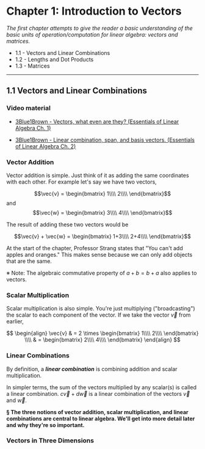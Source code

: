 # Chapter 1: Introduction to Vectors

_The first chapter attempts to give the reader a basic understanding of the basic units of operation/computation for linear algebra: vectors and matrices._

* 1.1 - Vectors and Linear Combinations
* 1.2 - Lengths and Dot Products
* 1.3 - Matrices

---

## 1.1 Vectors and Linear Combinations

### Video material
  * [3Blue1Brown - Vectors, what even are they? (Essentials of Linear Algebra Ch. 1)](https://www.youtube.com/watch?v=fNk_zzaMoSs&list=PLZHQObOWTQDPD3MizzM2xVFitgF8hE_ab&index=1)

  * [3Blue1Brown - Linear combination, span, and basis vectors. (Essentials of Linear Algebra Ch. 2)](https://www.youtube.com/watch?v=k7RM-ot2NWY&list=PLZHQObOWTQDPD3MizzM2xVFitgF8hE_ab&index=2)


### Vector Addition

Vector addition is simple. Just think of it as adding the same coordinates with each other. For example let's say we have two vectors,

$$\vec{v} = \begin{bmatrix}
1\\\\
2\\\\
\end{bmatrix}$$
and
$$\vec{w} = \begin{bmatrix}
3\\\\
4\\\\
\end{bmatrix}$$

The result of adding these two vectors would be

$$\vec{v} + \vec{w} = \begin{bmatrix}
1+3\\\\
2+4\\\\
\end{bmatrix}$$


At the start of the chapter, Professor Strang states that "You can't add apples and oranges." This makes sense because we can only add objects that are the same.

※ Note: The algebraic commutative property of $a + b = b + a$ also applies to vectors.


### Scalar Multiplication

Scalar multiplication is also simple. You're just multiplying ("broadcasting") the scalar to each component of the vector. If we take the vector $\vec{v}$ from earlier,

$$
\begin{align}
\vec{v} & = 2 \times \begin{bmatrix}
1\\\\
2\\\\
\end{bmatrix} \\\\
& = 
\begin{bmatrix}
2\\\\
4\\\\
\end{bmatrix}
\end{align}
$$


### Linear Combinations

By definition, a _**linear combination**_ is combining addition and scalar multiplication.

In simpler terms, the sum of the vectors multiplied by any scalar(s) is called a linear combination. $c\vec{v} + d\vec{w}$ is a linear combination of the vectors $\vec{v}$ and $\vec{w}$.

**§ The three notions of vector addition, scalar multiplication, and linear combinations are central to linear algebra. We'll get into more detail later and why they're so important.**


### Vectors in Three Dimensions

